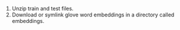 
1. Unzip train and test files.
2. Download or symlink glove word embeddings in a directory called embeddings.

